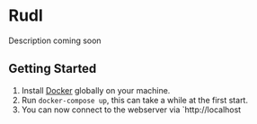# Rudl
Description coming soon

## Getting Started
1. Install [Docker](https://www.docker.com/products/docker) globally on your machine.
2. Run `docker-compose up`, this can take a while at the first start.
3. You can now connect to the webserver via `http://localhost
